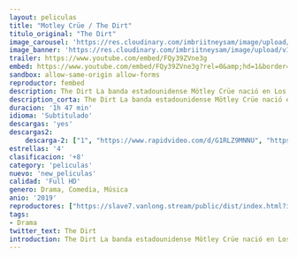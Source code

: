 ```yaml
---
layout: peliculas
title: "Motley Crüe / The Dirt"
titulo_original: "The Dirt"
image_carousel: 'https://res.cloudinary.com/imbriitneysam/image/upload/v1555982124/dirt-poster-min.jpg'
image_banner: 'https://res.cloudinary.com/imbriitneysam/image/upload/v1555982125/DIRT-BANNER-min.jpg'
trailer: https://www.youtube.com/embed/FQy39ZVne3g
embed: https://www.youtube.com/embed/FQy39ZVne3g?rel=0&amp;hd=1&border=0&wmode=opaque&enablejsapi=1&modestbranding=1&controls=1&showinfo=1
sandbox: allow-same-origin allow-forms
reproductor: fembed
description: The Dirt La banda estadounidense Mötley Crüe nació en Los Ángeles, California, en la década de los 80. En su ascenso al estrellato se convertirían en la banda de rock duro más importante de los ochenta, y en un ejemplo de estrellas de rock descerebradas y salvajes. Eso sí, sus componentes pasaron por diversas tragedias como el accidente automovilístico en 1984 del cantante Vince Neil que mató al batería de Hanoi Rocks, Nicholas ‘Razzle’ Dingley, además de la adicción a la heroína del bajista y compositor Nikki Sixx o la enfermedad degenerativa de los huesos del guitarrista Mick Mars.
description_corta: The Dirt La banda estadounidense Mötley Crüe nació en Los Ángeles, California, en la década de los 80. En su ascenso al estrellato se convertirían en la banda de rock duro más importante de los ochenta, y en un ejemplo de estrellas de rock...
duracion: '1h 47 min'
idioma: 'Subtitulado'
descargas: 'yes'
descargas2:
    descarga-2: ["1", "https://www.rapidvideo.com/d/G1RLZ9MNNU", "https://www.google.com/s2/favicons?domain=www.rapidvideo.com","RapidVideo","https://res.cloudinary.com/imbriitneysam/image/upload/v1541473684/mexico.png", "Latino", "Full HD"]
estrellas: '4'
clasificacion: '+8'
category: 'peliculas'
nuevo: 'new_peliculas'
calidad: 'Full HD'
genero: Drama, Comedia, Música
anio: '2019'
reproductores: ["https://slave7.vanlong.stream/public/dist/index.html?id=dc35ad46813169518964a99b09a0a290&sub=https%3A%2F%2Fsub.cuevana2.io%2Fvtt-sub%2Fsub7%2FThe.Dirt.2019.vtt"]
tags:
- Drama
twitter_text: The Dirt
introduction: The Dirt La banda estadounidense Mötley Crüe nació en Los Ángeles, California, en la década de los 80. En su ascenso al estrellato se convertirían en la banda de rock duro más importante de los ochenta, y en un ejemplo de estrellas de rock..
---
```



 







